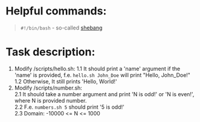 # Helpful commands:

> `#!/bin/bash` - so-called [shebang](https://en.wikipedia.org/wiki/Shebang_(Unix))

# Task description:

1. Modify /scripts/hello.sh: 
    1.1 It should print a 'name' argument if the 'name' is provided, f.e. `hello.sh John_Doe` will print "Hello, John_Doe!"  
    1.2 Otherwise, It still prints 'Hello, World!'
2. Modify /scripts/number.sh:  
    2.1 It should take a number argument and print 'N is odd!' or 'N is even!', where N is provided number.   
    2.2 F.e. `numbers.sh 5` should print '5 is odd!'  
    2.3 Domain: -10000 <= N <= 1000

